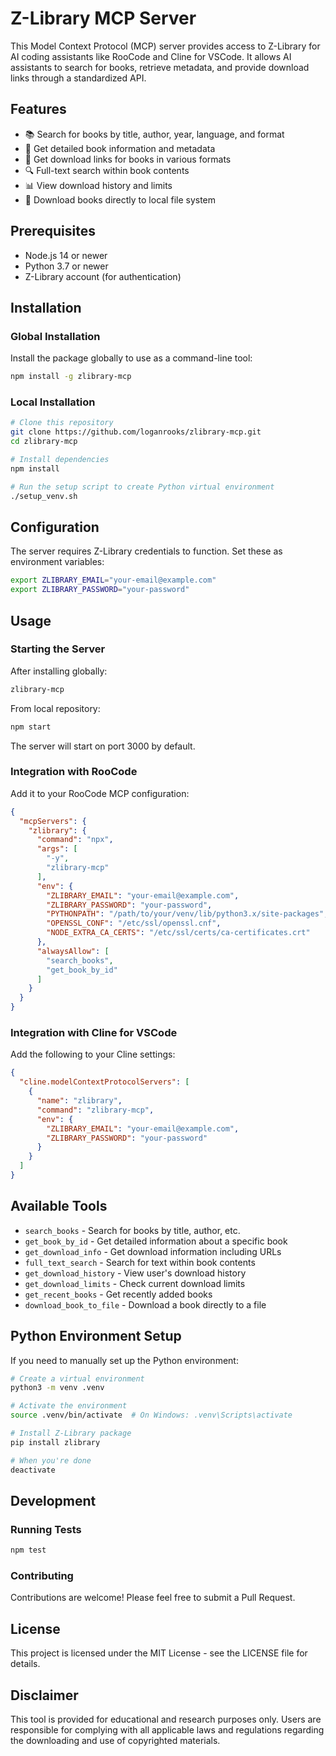 # Z-Library MCP Server

This Model Context Protocol (MCP) server provides access to Z-Library for AI coding assistants like RooCode and Cline for VSCode. It allows AI assistants to search for books, retrieve metadata, and provide download links through a standardized API.

## Features

- 📚 Search for books by title, author, year, language, and format
- 📖 Get detailed book information and metadata
- 🔗 Get download links for books in various formats
- 🔍 Full-text search within book contents
- 📊 View download history and limits
- 💾 Download books directly to local file system

## Prerequisites

- Node.js 14 or newer
- Python 3.7 or newer
- Z-Library account (for authentication)

## Installation

### Global Installation

Install the package globally to use as a command-line tool:

```bash
npm install -g zlibrary-mcp
```

### Local Installation

```bash
# Clone this repository
git clone https://github.com/loganrooks/zlibrary-mcp.git
cd zlibrary-mcp

# Install dependencies
npm install

# Run the setup script to create Python virtual environment
./setup_venv.sh
```

## Configuration

The server requires Z-Library credentials to function. Set these as environment variables:

```bash
export ZLIBRARY_EMAIL="your-email@example.com"
export ZLIBRARY_PASSWORD="your-password"
```

## Usage

### Starting the Server

After installing globally:

```bash
zlibrary-mcp
```

From local repository:

```bash
npm start
```

The server will start on port 3000 by default.

### Integration with RooCode

Add it to your RooCode MCP configuration:

```json
{
  "mcpServers": {
    "zlibrary": {
      "command": "npx",
      "args": [
        "-y",
        "zlibrary-mcp"
      ],
      "env": {
        "ZLIBRARY_EMAIL": "your-email@example.com",
        "ZLIBRARY_PASSWORD": "your-password",
        "PYTHONPATH": "/path/to/your/venv/lib/python3.x/site-packages",
        "OPENSSL_CONF": "/etc/ssl/openssl.cnf",
        "NODE_EXTRA_CA_CERTS": "/etc/ssl/certs/ca-certificates.crt"
      },
      "alwaysAllow": [
        "search_books",
        "get_book_by_id"
      ]
    }
  }
}
```

### Integration with Cline for VSCode

Add the following to your Cline settings:

```json
{
  "cline.modelContextProtocolServers": [
    {
      "name": "zlibrary",
      "command": "zlibrary-mcp",
      "env": {
        "ZLIBRARY_EMAIL": "your-email@example.com",
        "ZLIBRARY_PASSWORD": "your-password"
      }
    }
  ]
}
```

## Available Tools

- `search_books` - Search for books by title, author, etc.
- `get_book_by_id` - Get detailed information about a specific book
- `get_download_info` - Get download information including URLs
- `full_text_search` - Search for text within book contents
- `get_download_history` - View user's download history
- `get_download_limits` - Check current download limits
- `get_recent_books` - Get recently added books
- `download_book_to_file` - Download a book directly to a file

## Python Environment Setup

If you need to manually set up the Python environment:

```bash
# Create a virtual environment
python3 -m venv .venv

# Activate the environment
source .venv/bin/activate  # On Windows: .venv\Scripts\activate

# Install Z-Library package
pip install zlibrary

# When you're done
deactivate
```

## Development

### Running Tests

```bash
npm test
```

### Contributing

Contributions are welcome! Please feel free to submit a Pull Request.

## License

This project is licensed under the MIT License - see the LICENSE file for details.

## Disclaimer

This tool is provided for educational and research purposes only. Users are responsible for complying with all applicable laws and regulations regarding the downloading and use of copyrighted materials.
